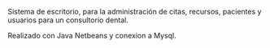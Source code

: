 Sistema de escritorio, para la administración de citas, recursos, pacientes y usuarios para un consultorio dental.


Realizado con Java Netbeans y conexion a Mysql.
